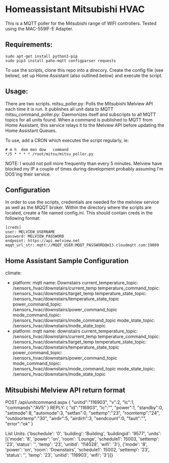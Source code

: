 # Homeassistant Mitsubishi HVAC
This is a MQTT poller for the Mitsubishi range of WIFI controllers. Tested using the MAC-559IF-E Adapter.


## Requirements:
```
sudo apt-get install python3-pip
sudo pip3 install paho-mqtt configparser requests
```
To use the scripts, clone this repo into a direcory. Create the config file (see below), set up Home Assistant (also outlined below) and execute the script.

## Usage:
There are two scripts. 
mitsu_poller.py: Polls the Mitsubishi Melview API each time it is run. It publishes all unit data to MQTT
mitsu_command_poller.py: Daemonizes itself and subscripts to all MQTT topics for all units found. When a command is published to MQTT from
Home Assistant, this service relays it to the Melview API before updating the Home Assistant Queues.

To use, add a CRON which executes the script regularly, ie:
```
# m h  dom mon dow   command
*/5 * * * * /root/mitsu/mitsu_poller.py
```
NOTE: I would not poll more frequently than every 5 minutes. Melview have blocked my IP a couple of times during development probably assuming I'm DOS'ing their service.

## Configuration
In order to use the scripts, credentials are needed for the melview service as well as the MQQT broker.
Within the directory where the scripts are located, create a file named config.ini. This should contain creds in the following format:

```
[creds]
user: MELVIEW_USERNAME
password: MELVIEW_PASSWORD
endpoint: https://api.melview.net
mqqt_url_str: mqtt://MQQT_USER:MQQT_PASSWORD@m13.cloudmqtt.com:19089
```


## Home Assistant Sample Configuration
climate:
  - platform: mqtt
    name: Downstairs
    current_temperature_topic: /sensors_hvac/downstairs/current_temp
    temperature_command_topic: /sensors_hvac/downstairs/target_temp
    temperature_state_topic: /sensors_hvac/downstairs/temperature_state_topic
    power_command_topic: /sensors_hvac/downstairs/power_command_topic
    mode_command_topic: /sensors_hvac/downstairs/mode_command_topic
    mode_state_topic: /sensors_hvac/downstairs/mode_state_topic
  - platform: mqtt
    name: downstairs
    current_temperature_topic: /sensors_hvac/downstairs/current_temp
    temperature_command_topic: /sensors_hvac/downstairs/target_temp
    temperature_state_topic: /sensors_hvac/downstairs/temperature_state_topic
    power_command_topic: /sensors_hvac/downstairs/power_command_topic
    mode_command_topic: /sensors_hvac/downstairs/mode_command_topic
    mode_state_topic: /sensors_hvac/downstairs/mode_state_topic
    
     
## Mitsubishi Melview API return format
POST /api/unitcommand.aspx
{	"unitid":"116903",
	"v":2,
	"lc":1,
	"commands":"AV5"
}
REPLY:
{	"id":"116903",
	"lc":"",
	"power":1,
	"standby":0,
	"setmode":8,
	"automode":3,
	"setfan":0,
	"settemp":"23",
	"roomtemp":"24",
	"outdoortemp":"30",
	"airdir":5,
	"airdirh":3,
	"sendcount":0,
	"fault":"",
	"error":"ok"
}


List Units:
{'bschedule': '0',
 'building': 'Building',
 'buildingid': '9577',
 'units': [{'mode': '8',
            'power': 'on',
            'room': 'Lounge',
            'schedule1': 15003,
            'settemp': '23',
            'status': '',
            'temp': '23',
            'unitid': '114028',
            'wifi': '3'},
           {'mode': '8',
            'power': 'on',
            'room': 'Downstairs',
            'schedule1': 15002,
            'settemp': '23',
            'status': '',
            'temp': '23',
            'unitid': '116903',
            'wifi': '3'}]}


